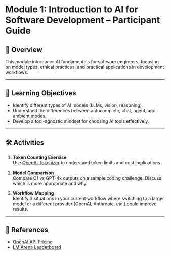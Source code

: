 # Module 1: Introduction to AI for Software Development – Participant Guide

## 📝 Overview
This module introduces AI fundamentals for software engineers, focusing on model types, ethical practices, and practical applications in development workflows.

---

## 🎯 Learning Objectives
- Identify different types of AI models (LLMs, vision, reasoning).
- Understand the differences between autocomplete, chat, agent, and ambient modes.
- Develop a tool-agnostic mindset for choosing AI tools effectively.

---

## 🛠 Activities
1. **Token Counting Exercise**  
   Use [OpenAI Tokenizer](https://platform.openai.com/tokenizer) to understand token limits and cost implications.

2. **Model Comparison**  
   Compare O1 vs GPT-4x outputs on a sample coding challenge. Discuss which is more appropriate and why.

3. **Workflow Mapping**  
   Identify 3 situations in your current workflow where switching to a larger model or a different provider (OpenAI, Anthropic, etc.) could improve results.

---

## 🔗 References
- [OpenAI API Pricing](https://openai.com/api/pricing/)
- [LM Arena Leaderboard](https://lmarena.ai/leaderboard)

